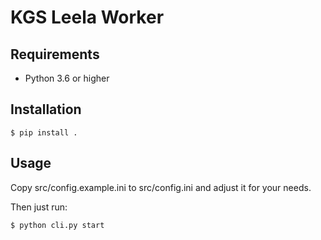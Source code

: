 # KGS Leela Worker

## Requirements
* Python 3.6 or higher

## Installation
```shell
$ pip install .
```

## Usage
Copy src/config.example.ini to src/config.ini and adjust it for your needs.

Then just run:
```shell
$ python cli.py start
```
